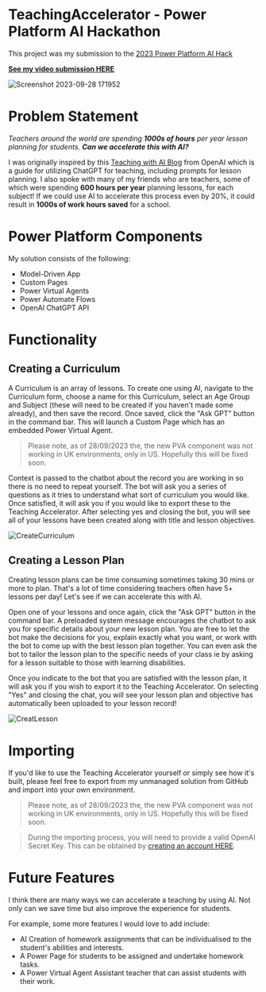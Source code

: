
# TeachingAccelerator - Power Platform AI Hackathon

This project was my submission to the [2023 Power Platform AI Hack](https://learn.microsoft.com/en-us/events/hack-together-powerplatform-ai/)

__[See my video submission HERE](https://www.youtube.com/watch?v=7zHw27HJvbk)__

![Screenshot 2023-09-28 171952](https://github.com/elliotfraser/TeachingAccelerator_AIHackathon/assets/112189810/5d99bce1-2e57-4fe8-bd03-af4a447889c2)

# Problem Statement

*Teachers around the world are spending __1000s of hours__ per year lesson planning for students. __Can we accelerate this with AI?__*

I was originally inspired by this [Teaching with AI Blog](https://openai.com/blog/teaching-with-ai) from OpenAI which is a guide for utilizing ChatGPT for teaching, including prompts for lesson planning. I also spoke with many of my friends who are teachers, some of which were spending __600 hours per year__ planning lessons, for each subject! If we could use AI to accelerate this process even by 20%, it could result in __1000s of work hours saved__ for a school.

# Power Platform Components

My solution consists of the following:
* Model-Driven App
* Custom Pages
* Power Virtual Agents
* Power Automate Flows
* OpenAI ChatGPT API

# Functionality

## Creating a Curriculum

A Curriculum is an array of lessons. To create one using AI, navigate to the Curriculum form, choose a name for this Curriculum, select an Age Group and Subject (these will need to be created if you haven't made some already), and then save the record. Once saved, click the "Ask GPT" button in the command bar. This will launch a Custom Page which has an embedded Power Virtual Agent. 

> Please note, as of 28/09/2023 the, the new PVA component was not working in UK environments, only in US. Hopefully this will be fixed soon.

Context is passed to the chatbot about the record you are working in so there is no need to repeat yourself. The bot will ask you a series of questions as it tries to understand what sort of curriculum you would like. Once satisfied, it will ask you if you would like to export these to the Teaching Accelerator. After selecting yes and closing the bot, you will see all of your lessons have been created along with title and lesson objectives.

![CreateCurriculum](https://github.com/elliotfraser/TeachingAccelerator_AIHackathon/assets/112189810/9bc67eed-2858-4991-82f3-51169c65d4cb)

## Creating a Lesson Plan

Creating lesson plans can be time consuming sometimes taking 30 mins or more to plan. That's a lot of time considering teachers often have 5+ lessons per day! Let's see if we can accelerate this with AI. 

Open one of your lessons and once again, click the "Ask GPT" button in the command bar. A preloaded system message encourages the chatbot to ask you for specific details about your new lesson plan. You are free to let the bot make the decisions for you, explain exactly what you want, or work with the bot to come up with the best lesson plan together. You can even ask the bot to tailor the lesson plan to the specific needs of your class ie by asking for a lesson suitable to those with learning disabilities. 

Once you indicate to the bot that you are satisfied with the lesson plan, it will ask you if you wish to export it to the Teaching Accelerator. On selecting "Yes" and closing the chat, you will see your lesson plan and objective has automatically been uploaded to your lesson record!

![CreatLesson](https://github.com/elliotfraser/TeachingAccelerator_AIHackathon/assets/112189810/fb543603-b73e-4c5c-a208-7cf7d6f505c5)

# Importing

If you'd like to use the Teaching Accelerator yourself or simply see how it's built, please feel free to export from my unmanaged solution from GitHub and import into your own environment.   

> Please note, as of 28/09/2023 the, the new PVA component was not working in UK environments, only in US. Hopefully this will be fixed soon.

> During the importing process, you will need to provide a valid OpenAI Secret Key. This can be obtained by [creating an account HERE](https://platform.openai.com/overview).

# Future Features

I think there are many ways we can accelerate a teaching by using AI. Not only can we save time but also improve the experience for students. 

For example, some more features I would love to add include:

* AI Creation of homework assignments that can be individualised to the student's abilities and interests.
* A Power Page for students to be assigned and undertake homework tasks.
* A Power Virtual Agent Assistant teacher that can assist students with their work.



